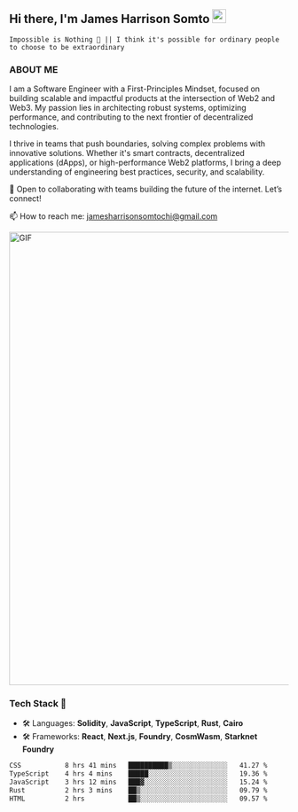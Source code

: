 ## Hi there, I'm James Harrison Somto <img src="https://media.giphy.com/media/hvRJCLFzcasrR4ia7z/giphy.gif" width="25px">

`Impossible is Nothing 🚀 || I think it's possible for ordinary people to choose to be extraordinary`

### ABOUT ME

I am a Software Engineer with a First-Principles Mindset, focused on building scalable and impactful products at the intersection of Web2 and Web3. My passion lies in architecting robust systems, optimizing performance, and contributing to the next frontier of decentralized technologies.

I thrive in teams that push boundaries, solving complex problems with innovative solutions. Whether it's smart contracts, decentralized applications (dApps), or high-performance Web2 platforms, I bring a deep understanding of engineering best practices, security, and scalability.

🚀 Open to collaborating with teams building the future of the internet. Let’s connect!

📫 How to reach me: jamesharrisonsomtochi@gmail.com
 
<img align="center" alt="GIF" src="https://github.com/Gapur/Gapur/blob/master/coding.gif?raw=true" width="818px" height="818px" />


### Tech Stack 🚀

- 🛠 Languages: **Solidity**, **JavaScript**, **TypeScript**, **Rust**, **Cairo**
- 🛠 Frameworks: **React**, **Next.js**, **Foundry**, **CosmWasm**, **Starknet Foundry**



<!--START_SECTION:waka-->

```txt
CSS           8 hrs 41 mins   ██████████▒░░░░░░░░░░░░░░   41.27 %
TypeScript    4 hrs 4 mins    █████░░░░░░░░░░░░░░░░░░░░   19.36 %
JavaScript    3 hrs 12 mins   ███▓░░░░░░░░░░░░░░░░░░░░░   15.24 %
Rust          2 hrs 3 mins    ██▒░░░░░░░░░░░░░░░░░░░░░░   09.79 %
HTML          2 hrs           ██▒░░░░░░░░░░░░░░░░░░░░░░   09.57 %
```

<!--END_SECTION:waka-->
<br />
<br />
<br />







